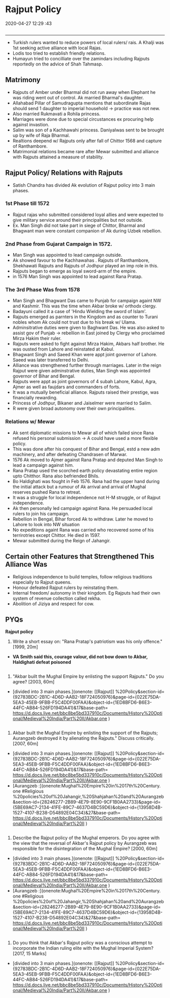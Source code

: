# Rajput Policy

2020-04-27 12:29 :43

```toc
```

---

- Turkish rulers wanted to reduce powers of local rulers/ rais. A Khalji was 1st seeking active alliance with local Rajas.
- Lodis too tried to establish friendly relations.
- Humayun tried to concilliate over the zamindars including Rajputs reportedly on the advice of Shah Tahmasp.

## Matrimony

- Rajputs of Amber under Bharmal did not run away when Elephant he was riding went out of control. Ak married Bharmal's daughter.
- Allahabad Pillar of Samudragupta mentions that subordinate Rajas should send 1 daughter to imperial household -> practice was not new.
 - Also married Rukmavati a Rohila princess.
 - Marriages were done due to special circustances ex procuring help against invastion.
 - Salim was son of a Kachhawahi princess. Daniyalwas sent to be brought up by wife of Raja Bharmal.
 - Realtions deepend w/ Rajputs only after fall of Chittor 1568 and capture of Ranthambore.
 - Matrimonial relations became rare after Mewar submitted and alliance with Rajputs attained a measure of stability.

## Rajput Policy/ Relations with Rajputs

- Satish Chandra has divided Ak evolution of Rajput policy into 3 main phases.

### 1st Phase till 1572

- Rajput rajas who submitted considered loyal allies and were expected to give military service around their principalities but not outside.
- Ex. Man Singh did not take part in siege of Chittor, Bharmal and Bhagwant man were constant companion of Ak during Uzbek rebellion.

### 2nd Phase from Gujarat Campaign in 1572.

- Man Singh was appointed to lead campaign outside.
- Ak showed favour to the Kachhawahas . Rajputs of Ranthambore, Shekhawati Rajputs and Rajputs of Jodhpur played an imp role in this.
- Rajputs began to emerge as loyal sword-arm of the empire.
- in 1576 Man Singh was appointed to lead against Rana Pratap.

### The 3rd Phase Was from 1578

- Man Singh and Bhagwant Das came to Punjab for campaign againt NW and Kashmir. This was the time when Akbar broke w/ orthodx clergy.
- Badayuni called it a case of 'Hindu Wielding the sword of Islam'.
- Rajputs emerged as parnters in the Kingdom and as counter to Turani nobles whom Ak could not trust due to his break w/ Ulama.
- Adminsitrative duties were given to Baghwant Das. He was also asked to assist gov of Punjab -> rebellion in East joined by Clergy who proclaimed Mirza Hakim their ruler.
- Rajputs were asked to fight against Mirza Hakim, Akbars half brother. He was ousted from Lahore and reinstated at Kabul.
- Bhagwant Singh and Saeed Khan were appt joint governor of Lahore. Saeed was later transferred to Delhi.
- Alliance was strengthened further through marriages. Later in the reign Rajput were given adminstrative duties, Man Singh was appointed governor of Bihar and Bengal.
- Rajputs were appt as joint governors of 4 subah Lahore, Kabul, Agra, Ajmer as well as faujdars and commanders of forts.
- It was a mutually beneficial alliance. Rajputs raised their prestige, was financially rewarding.
- Princess of Jodhpur, Bikaner and Jaiselmer were married to Salim.
 - R were given broad autonomy over their own principalities.

### Relations w/ Mewar

- Ak sent diplomatic missions to Mewar all of which failed since Rana refused his personal submission -> A could have used a more flexible policy.
- This was done after his conquest of Bihar and Bengal, estd a new adm machinery, and after defeating Chandrasen of Marwar.
- 1576 Ak moved to Ajmer against Rana Pratap and deputed Man Singh to lead a campaign against him.
- Rana Pratap used the scorched earth policy devastating entire region upto Chitthor. Rana also befriended Bhils.
- Bo Haldighati was fought in Feb 1576. Rana had the upper hand during the initial attack but a rumour of Ak arrival and arrival of Mughal reserves pushed Rana to retreat.
- It was a struggle for local independence not H-M struggle, or of Rajput independence.
- Ak then personally led campaign against Rana. He persuaded local rulers to join his campaign.
- Rebellion in Bengal, Bihar forced Ak to withdraw. Later he moved to Lahore to look into NW situation
- No expeditions againt Rana was carried who recovered some of his terrirotries except Chittor. He died in 1597.
- Mewar submitted during the Reign of Jahangir.

## Certain other Features that Strengthened This Alliance Was

- Religious independence to build temples, follow religious traditions especially to Rajput queens.
- Honour defeated Rajput rulers by reinstating them.
- Internal freedom/ autonomy in their kingdom. Eg Rajputs had their own system of revenue collection called rekha.
- Abolition of Jiziya and respect for cow.

## PYQs

**Rajput policy**

1. Write a short essay on: "Rana Pratap's patriotism was his only offence." [1999, 20m]
- **VA Smith said this, courage valour, did not bow down to Akbar, Haldighati defeat poisoned**

```ad-Answer

```

1. "Akbar built the Mughal Empire by enlisting the support Rajputs." Do you agree? [2003,
60m]
- [divided into 3 main phases.](onenote: [[Rajput]] %20Policy&section-id={92783BDC-2B1C-4D6D-AAB2-18F724050976}&page-id={022E75DA-5EA3-45EB-9FBB-F5C4DDF00FAA}&object-id={1ED8BFD6-B6E3-44FC-AB84-526FD194DA41}&17&base-path= <https://d.docs.live.net/bbc8be5bd337910c/Documents/History%20Optional/Medieval%20India/Part%20II/Akbar.one> )

```ad-Answer

```

1. Akbar built the Mughal Empire by enlisting the support of the Rajputs; Aurangzeb destroyed it by alienating the Rajputs." Discuss critically. [2007, 60m]
- [divided into 3 main phases.](onenote: [[Rajput]] %20Policy&section-id={92783BDC-2B1C-4D6D-AAB2-18F724050976}&page-id={022E75DA-5EA3-45EB-9FBB-F5C4DDF00FAA}&object-id={1ED8BFD6-B6E3-44FC-AB84-526FD194DA41}&17&base-path= <https://d.docs.live.net/bbc8be5bd337910c/Documents/History%20Optional/Medieval%20India/Part%20II/Akbar.one> )
- [Aurangzeb :](onenote:Mughal%20Empire%20in%2017th%20Century. one #Religious %20policies%20of%20Jahangir,%20Shahjahan%20and%20Aurangzeb&section-id={28246277-2B89-4E79-8E90-9CF1B0AA2733}&page-id={5BE69AC7-2134-41FE-89C7-4637D4BC59D6}&object-id={13958D4B-1527-4107-B238-D54892E04C34}&27&base-path= <https://d.docs.live.net/bbc8be5bd337910c/Documents/History%20Optional/Medieval%20India/Part%20II> )

```ad-Answer

```

1. Describe the Rajput policy of the Mughal emperors. Do you agree with the view that the reversal of Akbar's Rajput policy by Aurangzeb was responsible for the disintegration of the Mughal Empire? [2000, 60m]
- [divided into 3 main phases.](onenote: [[Rajput]] %20Policy&section-id={92783BDC-2B1C-4D6D-AAB2-18F724050976}&page-id={022E75DA-5EA3-45EB-9FBB-F5C4DDF00FAA}&object-id={1ED8BFD6-B6E3-44FC-AB84-526FD194DA41}&17&base-path= <https://d.docs.live.net/bbc8be5bd337910c/Documents/History%20Optional/Medieval%20India/Part%20II/Akbar.one> )
- [Aurangzeb :](onenote:Mughal%20Empire%20in%2017th%20Century. one #Religious %20policies%20of%20Jahangir,%20Shahjahan%20and%20Aurangzeb&section-id={28246277-2B89-4E79-8E90-9CF1B0AA2733}&page-id={5BE69AC7-2134-41FE-89C7-4637D4BC59D6}&object-id={13958D4B-1527-4107-B238-D54892E04C34}&27&base-path= <https://d.docs.live.net/bbc8be5bd337910c/Documents/History%20Optional/Medieval%20India/Part%20II> )

```ad-Answer

```

1. Do you think that Akbar's Rajput policy was a conscious attempt to incorporate the Indian ruling elite with the Mughal Imperial System? [2017, 15 Marks]
- [divided into 3 main phases.](onenote: [[Rajput]] %20Policy&section-id={92783BDC-2B1C-4D6D-AAB2-18F724050976}&page-id={022E75DA-5EA3-45EB-9FBB-F5C4DDF00FAA}&object-id={1ED8BFD6-B6E3-44FC-AB84-526FD194DA41}&17&base-path= <https://d.docs.live.net/bbc8be5bd337910c/Documents/History%20Optional/Medieval%20India/Part%20II/Akbar.one> )

```ad-Answer

```
